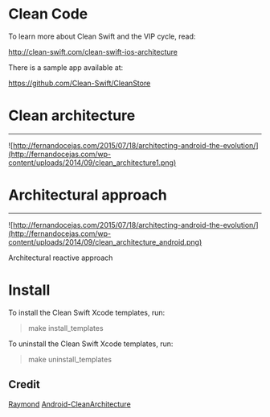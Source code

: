 # Clean Code

To learn more about Clean Swift and the VIP cycle, read:

http://clean-swift.com/clean-swift-ios-architecture

There is a sample app available at:

https://github.com/Clean-Swift/CleanStore

# Clean architecture
-----------------
![http://fernandocejas.com/2015/07/18/architecting-android-the-evolution/](http://fernandocejas.com/wp-content/uploads/2014/09/clean_architecture1.png)

# Architectural approach
-----------------
![http://fernandocejas.com/2015/07/18/architecting-android-the-evolution/](http://fernandocejas.com/wp-content/uploads/2014/09/clean_architecture_android.png)

Architectural reactive approach
# Install

To install the Clean Swift Xcode templates, run:

> make install_templates

To uninstall the Clean Swift Xcode templates, run:

> make uninstall_templates

## Credit 
[Raymond](http://clean-swift.com)
[Android-CleanArchitecture](https://github.com/android10/Android-CleanArchitecture)
